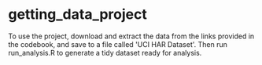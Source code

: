 # getting_data_project

To use the project, download and extract the data from the links provided in the codebook, and save to a file called 'UCI HAR Dataset'. Then run run_analysis.R to generate a tidy dataset ready for analysis.
